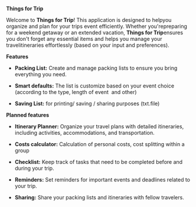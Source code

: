 **Things for Trip**

Welcome to **Things for Trip**! This application is designed to helpyou organize and plan for your trips event efficiently. Whether you'repreparing for a weekend getaway or an extended vacation, **Things for Trip**ensures you don't forget any essential items and helps you manage your travelitineraries effortlessly (based on your input and preferences).

**Features**

*   **Packing List:** Create and manage packing lists to ensure you bring everything you need.
    
*   **Smart defaults:** The list is customize based on your event choice (according to the type, length of event  and other)
    
*   **Saving List:** for printing/ saving / sharing purposes (txt.file)
    

**Planned features**

*   **Itinerary Planner:** Organize your travel plans with detailed itineraries, including activities, accommodations, and transportation.
    
*   **Costs calculator:** Calculation of personal costs, cost splitting within a group
    
*   **Checklist:** Keep track of tasks that need to be completed before and during your trip.
    
*   **Reminders:** Set reminders for important events and deadlines related to your trip.
    
*   **Sharing:** Share your packing lists and itineraries with fellow travelers.
